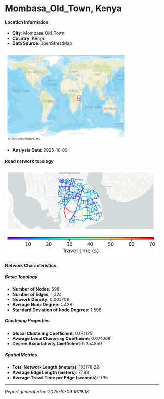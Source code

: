# Mombasa_Old_Town, Kenya

#### Location Information

- **City**: Mombasa_Old_Town
- **Country**: Kenya
- **Data Source**: OpenStreetMap
<img src="Mombasa_Old_Town_location.png" alt="Mombasa_Old_Town Location Map" width="400" />

- **Analysis Date**: 2025-10-09

#### Road network topology

<img src="Mombasa_Old_Town_network_map.png" alt="Mombasa_Old_Town Road Network Map" width="500"/>

#### Network Characteristics

##### Basic Topology

- **Number of Nodes**: 598
- **Number of Edges**: 1,324
- **Network Density**: 0.003709
- **Average Node Degree**: 4.428
- **Standard Deviation of Node Degrees**: 1.598

##### Clustering Properties

- **Global Clustering Coefficient**: 0.071125
- **Average Local Clustering Coefficient**: 0.074906
- **Degree Assortativity Coefficient**: 0.354850

##### Spatial Metrics

- **Total Network Length (meters)**: 103178.22
- **Average Edge Length (meters)**: 77.93
- **Average Travel Time per Edge (seconds)**: 9.35

---
*Report generated on 2025-10-09 19:19:18*
